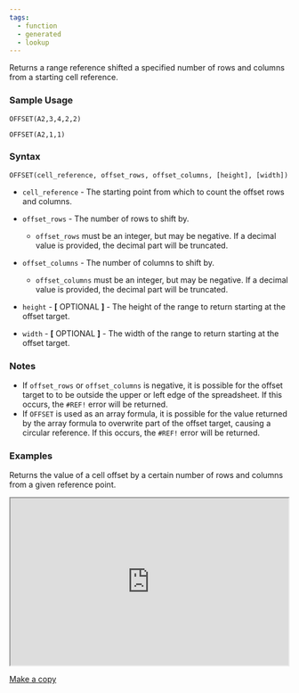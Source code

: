 ```yaml
---
tags:
  - function
  - generated
  - lookup
---
```


Returns a range reference shifted a specified number of rows and columns from a starting cell reference.

### Sample Usage

`OFFSET(A2,3,4,2,2)`

`OFFSET(A2,1,1)`

### Syntax

`OFFSET(cell_reference, offset_rows, offset_columns, [height], [width])`

* `cell_reference` - The starting point from which to count the offset rows and columns.
* `offset_rows` - The number of rows to shift by.

  + `offset_rows` must be an integer, but may be negative. If a decimal value is provided, the decimal part will be truncated.
* `offset_columns` - The number of columns to shift by.

  + `offset_columns` must be an integer, but may be negative. If a decimal value is provided, the decimal part will be truncated.
* `height` - **[** OPTIONAL **]** - The height of the range to return starting at the offset target.
* `width` - **[** OPTIONAL **]** - The width of the range to return starting at the offset target.

### Notes

* If `offset_rows` or `offset_columns` is negative, it is possible for the offset target to to be outside the upper or left edge of the spreadsheet. If this occurs, the `#REF!` error will be returned.
* If `OFFSET` is used as an array formula, it is possible for the value returned by the array formula to overwrite part of the offset target, causing a circular reference. If this occurs, the `#REF!` error will be returned.

### Examples

Returns the value of a cell offset by a certain number of rows and columns from a given reference point.

<iframe height="300" src="https://docs.google.com/spreadsheet/pub?key=0As3tAuweYU9QdGY4YmF5ZlBLMTNvbkx0TTcxY2VIcXc&amp;single=true&amp;gid=2&amp;output=html&amp;widget=true" width="500"></iframe>

[Make a copy](https://docs.google.com/spreadsheets/d/1-ML5u68TDMlIDbhFM0hPd0T6DchqytdhB_g7Oe5DP_M/copy)
